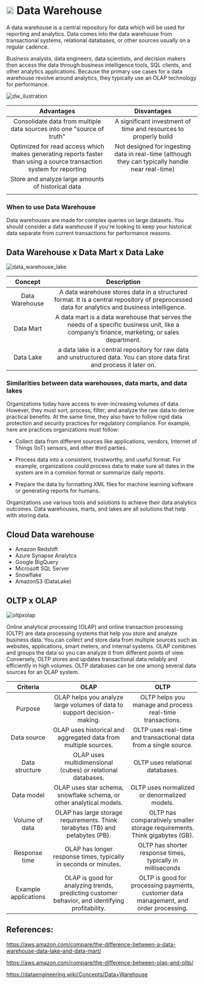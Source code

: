 # <img src="https://cdn-icons-png.freepik.com/512/7787/7787808.png" width=20px> Data Warehouse

A data warehouse is a central repository for data which will be used for reporting and analytics. Data comes into the data warehouse from transactional systems, relational databases, or other sources usually on a regular cadence.

Business analysts, data engineers, data scientists, and decision makers then access the data through business intelligence tools, SQL clients, and other analytics applications. Because the primary use cases for a data warehouse revolve around analytics, they typically use an OLAP technology for performance.

![dw_ilustration](https://www.mistralbs.com/wp-content/uploads/2020/01/dwh-2.png)

|Advantages|Disvantages|
|:---:|:---:|
|Consolidate data from multiple data sources into one "source of truth"|A significant investment of time and resources to properly build|
|Optimized for read access which makes generating reports faster than using a source transaction system for reporting|Not designed for ingesting data in real-time (although they can typically handle near real-time)|
|Store and analyze large amounts of historical data
||

### When to use Data Warehouse

Data warehouses are made for complex queries on large datasets. You should consider a data warehouse if you're looking to keep your historical data separate from current transactions for performance reasons.

## Data Warehouse x Data Mart x Data Lake

![data_warehouse_lake](https://cdn-ajfbi.nitrocdn.com/GuYcnotRkcKfJXshTEEKnCZTOtUwxDnm/assets/images/optimized/rev-f88f631/datawarehouseinfo.com/wp-content/uploads/2018/09/DW-architecture.jpg)

|Concept|Description|
|:---:|:---:|
|Data Warehouse|A data warehouse stores data in a structured format. It is a central repository of preprocessed data for analytics and business intelligence.|
|Data Mart|A data mart is a data warehouse that serves the needs of a specific business unit, like a company’s finance, marketing, or sales department.|
|Data Lake|a data lake is a central repository for raw data and unstructured data. You can store data first and process it later on.|

### Similarities between data warehouses, data marts, and data lakes

Organizations today have access to ever-increasing volumes of data. However, they must sort, process, filter, and analyze the raw data to derive practical benefits. At the same time, they also have to follow rigid data protection and security practices for regulatory compliance. For example, here are practices organizations must follow:

- Collect data from different sources like applications, vendors, Internet of Things (IoT) sensors, and other third parties.


- Process data into a consistent, trustworthy, and useful format. For example, organizations could process data to make sure all dates in the system are in a common format or summarize daily reports.

- Prepare the data by formatting XML files for machine learning software or generating reports for humans.

Organizations use various tools and solutions to achieve their data analytics outcomes. Data warehouses, marts, and lakes are all solutions that help with storing data.

## Cloud Data warehouse

- Amazon Redshift
- Azure Synapse Analytcs
- Google BigQuery
- Microsoft SQL Server
- Snowflake
- AmazonS3 (DataLake)

## OLTP x OLAP

![oltpxolap](https://static.wixstatic.com/media/20d4f8_842daf80cd994c3e822ff370e3df0e96~mv2.gif)

Online analytical processing (OLAP) and online transaction processing (OLTP) are data processing systems that help you store and analyze business data. You can collect and store data from multiple sources such as websites, applications, smart meters, and internal systems. OLAP combines and groups the data so you can analyze it from different points of view. Conversely, OLTP stores and updates transactional data reliably and efficiently in high volumes. OLTP databases can be one among several data sources for an OLAP system.

|Criteria|OLAP|OLTP|
|:---:|:---:|:---:|
|Purpose|OLAP helps you analyze large volumes of data to support decision-making.|OLTP helps you manage and process real-time transactions.|
|Data source|OLAP uses historical and aggregated data from multiple sources.|OLTP uses real-time and transactional data from a single source.|
|Data structure|OLAP uses multidimensional (cubes) or relational databases.|OLTP uses relational databases.|
|Data model|OLAP uses star schema, snowflake schema, or other analytical models.|OLTP uses normalized or denormalized models.|
|Volume of data|OLAP has large storage requirements. Think terabytes (TB) and petabytes (PB).|OLTP has comparatively smaller storage requirements. Think gigabytes (GB).|
|Response time|OLAP has longer response times, typically in seconds or minutes.|OLTP has shorter response times, typically in milliseconds|
|Example applications|OLAP is good for analyzing trends, predicting customer behavior, and identifying profitability.|OLTP is good for processing payments, customer data management, and order processing.|


## References:

https://aws.amazon.com/compare/the-difference-between-a-data-warehouse-data-lake-and-data-mart/

https://aws.amazon.com/compare/the-difference-between-olap-and-oltp/

https://dataengineering.wiki/Concepts/Data+Warehouse